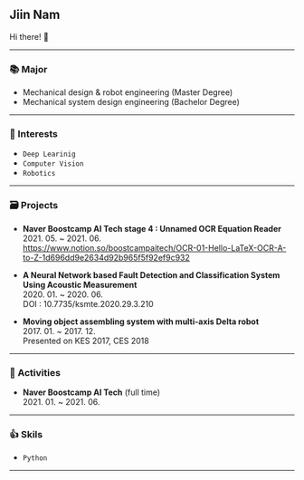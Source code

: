 ## Jiin Nam
Hi there! 👋 <br>

---

### 📚 Major
- Mechanical design & robot engineering (Master Degree)
- Mechanical system design engineering (Bachelor Degree)

---

### 👀 Interests
- `Deep Learinig`
- `Computer Vision`
- `Robotics`
 
---

### 🗃 Projects
- **Naver Boostcamp AI Tech stage 4 : Unnamed OCR Equation Reader**<br>2021. 05. ~ 2021. 06.<br>
  https://www.notion.so/boostcampaitech/OCR-01-Hello-LaTeX-OCR-A-to-Z-1d696dd9e2634d92b965f5f92ef9c932

- **A Neural Network based Fault Detection and Classification System Using Acoustic Measurement** <br>2020. 01. ~ 2020. 06.<br>
  DOI : 10.7735/ksmte.2020.29.3.210

- **Moving object assembling system with multi-axis Delta robot** <br>2017. 01. ~ 2017. 12.<br>
  Presented on KES 2017, CES 2018
  
---

### 🙌 Activities 
- **Naver Boostcamp AI Tech** (full time) <br>2021. 01. ~ 2021. 06.
 

---

### 👍 Skils 
- `Python`

 
---

<!--
**zeen263/zeen263** is a ✨ _special_ ✨ repository because its `README.md` (this file) appears on your GitHub profile.

Here are some ideas to get you started:

- 🔭 I’m currently working on ...
- 🌱 I’m currently learning ...
- 👯 I’m looking to collaborate on ...
- 🤔 I’m looking for help with ...
- 💬 Ask me about ...
- 📫 How to reach me: ...
- 😄 Pronouns: ...
- ⚡ Fun fact: ...
-->
